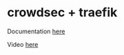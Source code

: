 # crowdsec + traefik

Documentation [here](https://technotim.live/posts/crowdsec-traefik/)

Video [here](https://www.youtube.com/watch?v=-GxUP6bNxF0)
